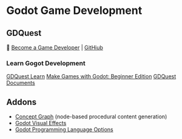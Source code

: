 # Godot Game Development

## GDQuest

:link: [Become a Game Developer](https://www.gdquest.com/) | [GitHiub](https://github.com/GDQuest)

### Learn Gogot Development

[GDQuest Learn](https://gdquest.mavenseed.com/p/home)
[Make Games with Godot: Beginner Edition](https://www.gdquest.com/docs/guides/learn-godot/beginner/)
[GDQuest Documents](https://www.gdquest.com/docs/)

## Addons

- [Concept Graph](https://github.com/HungryProton/concept_graph) (node-based procedural content generation)
- [Godot Visual Effects](https://github.com/GDQuest/godot-visual-effects)
- [Godot Programming Language Options](https://gamefromscratch.com/godot-programming-language-options/)
